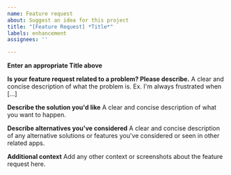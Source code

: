 ```yaml
---
name: Feature request
about: Suggest an idea for this project
title: "[Feature Request] *Title*"
labels: enhancement
assignees: ''

---
```


**Enter an appropriate Title above**

**Is your feature request related to a problem? Please describe.**
A clear and concise description of what the problem is. Ex. I'm always frustrated when [...]

**Describe the solution you'd like**
A clear and concise description of what you want to happen.

**Describe alternatives you've considered**
A clear and concise description of any alternative solutions or features you've considered or seen in other related apps.

**Additional context**
Add any other context or screenshots about the feature request here.
